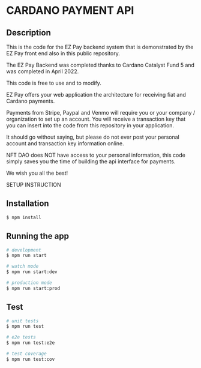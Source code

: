 # CARDANO PAYMENT API
## Description

This is the code for the EZ Pay backend system that is demonstrated by the EZ Pay front end also in this public repository.

The EZ Pay Backend was completed thanks to Cardano Catalyst Fund 5 and was completed in April 2022.

This code is free to use and to modify.

EZ Pay offers your web application the architecture for receiving fiat and Cardano payments.

Payments from Stripe, Paypal and Venmo will require you or your company / organization to set up an account.  You will receive a transaction key
that you can insert into the code from this repository in your application.  

It should go without saying, but please do not ever post your personal account and transaction key information online.

NFT DAO does NOT have access to your personal information, this code simply saves you the time of building the api interface for payments.

We wish you all the best!

SETUP INSTRUCTION

## Installation

```bash
$ npm install
```

## Running the app

```bash
# development
$ npm run start

# watch mode
$ npm run start:dev

# production mode
$ npm run start:prod
```

## Test

```bash
# unit tests
$ npm run test

# e2e tests
$ npm run test:e2e

# test coverage
$ npm run test:cov
```
